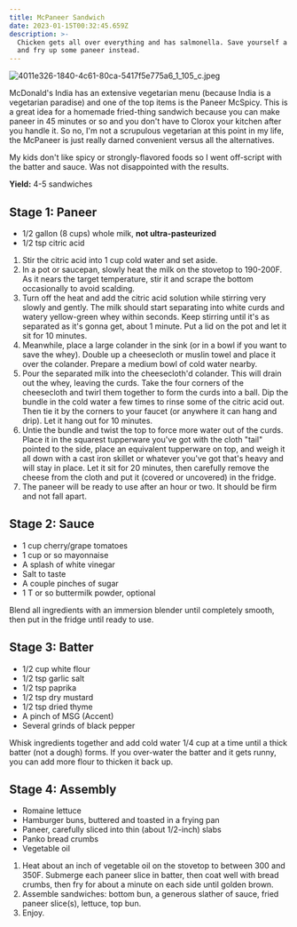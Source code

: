 ```yaml
---
title: McPaneer Sandwich
date: 2023-01-15T00:32:45.659Z
description: >-
  Chicken gets all over everything and has salmonella. Save yourself a headache
  and fry up some paneer instead.
---
```


![4011e326-1840-4c61-80ca-5417f5e775a6_1_105_c.jpeg](4011e326-1840-4c61-80ca-5417f5e775a6_1_105_c.jpeg)

McDonald's India has an extensive vegetarian menu (because India is a vegetarian paradise) and one of the top items is the Paneer McSpicy. This is a great idea for a homemade fried-thing sandwich because you can make paneer in 45 minutes or so and you don't have to Clorox your kitchen after you handle it. So no, I'm not a scrupulous vegetarian at this point in my life, the McPaneer is just really darned convenient versus all the alternatives.

My kids don't like spicy or strongly-flavored foods so I went off-script with the batter and sauce. Was not disappointed with the results.

**Yield:** 4-5 sandwiches

## Stage 1: Paneer

* 1/2 gallon (8 cups) whole milk, **not ultra-pasteurized**
* 1/2 tsp citric acid

1. Stir the citric acid into 1 cup cold water and set aside.
2. In a pot or saucepan, slowly heat the milk on the stovetop to 190-200F. As it nears the target temperature, stir it and scrape the bottom occasionally to avoid scalding.
3. Turn off the heat and add the citric acid solution while stirring very slowly and gently. The milk should start separating into white curds and watery yellow-green whey within seconds. Keep stirring until it's as separated as it's gonna get, about 1 minute. Put a lid on the pot and let it sit for 10 minutes.
4. Meanwhile, place a large colander in the sink (or in a bowl if you want to save the whey). Double up a cheesecloth or muslin towel and place it over the colander. Prepare a medium bowl of cold water nearby.
5. Pour the separated milk into the cheesecloth'd colander. This will drain out the whey, leaving the curds. Take the four corners of the cheesecloth and twirl them together to form the curds into a ball. Dip the bundle in the cold water a few times to rinse some of the citric acid out. Then tie it by the corners to your faucet (or anywhere it can hang and drip). Let it hang out for 10 minutes.
6. Untie the bundle and twist the top to force more water out of the curds. Place it in the squarest tupperware you've got with the cloth "tail" pointed to the side, place an equivalent tupperware on top, and weigh it all down with a cast iron skillet or whatever you've got that's heavy and will stay in place. Let it sit for 20 minutes, then carefully remove the cheese from the cloth and put it (covered or uncovered) in the fridge.
7. The paneer will be ready to use after an hour or two. It should be firm and not fall apart.

## Stage 2: Sauce

* 1 cup cherry/grape tomatoes
* 1 cup or so mayonnaise
* A splash of white vinegar
* Salt to taste
* A couple pinches of sugar
* 1 T or so buttermilk powder, optional

Blend all ingredients with an immersion blender until completely smooth, then put in the fridge until ready to use.

## Stage 3: Batter

* 1/2 cup white flour
* 1/2 tsp garlic salt
* 1/2 tsp paprika
* 1/2 tsp dry mustard
* 1/2 tsp dried thyme
* A pinch of MSG (Accent)
* Several grinds of black pepper

Whisk ingredients together and add cold water 1/4 cup at a time until a thick batter (not a dough) forms. If you over-water the batter and it gets runny, you can add more flour to thicken it back up.

## Stage 4: Assembly

* Romaine lettuce
* Hamburger buns, buttered and toasted in a frying pan
* Paneer, carefully sliced into thin (about 1/2-inch) slabs
* Panko bread crumbs
* Vegetable oil

1. Heat about an inch of vegetable oil on the stovetop to between 300 and 350F. Submerge each paneer slice in batter, then coat well with bread crumbs, then fry for about a minute on each side until golden brown.
2. Assemble sandwiches: bottom bun, a generous slather of sauce, fried paneer slice(s), lettuce, top bun.
3. Enjoy.
